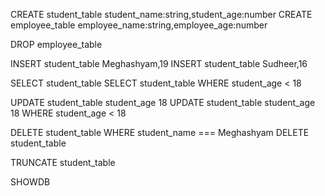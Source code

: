 CREATE student_table student_name:string,student_age:number
CREATE employee_table employee_name:string,employee_age:number

DROP employee_table

INSERT student_table Meghashyam,19
INSERT student_table Sudheer,16

SELECT student_table
SELECT student_table WHERE student_age < 18

UPDATE student_table student_age 18
UPDATE student_table student_age 18 WHERE student_age < 18

DELETE student_table WHERE student_name === Meghashyam
DELETE student_table

TRUNCATE student_table

SHOWDB
